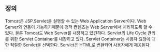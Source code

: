## 정의
Tomcat은 JSP,Servlet을 실행할 수 있는 Web Application Server이다.
Web Server와 연동이 가능하기때문에 정적 컨텐츠는 Web Server에서 처리하도록 할 수 있다. 
물론 Tomcat도 Web Server를 내장하고 있긴하다. 
Servlet의 Life Cycle 관리를 위한 Servlet Container를 내장하고 있다. 
Servlet Container는 사용자 요청에 대한 적절한 Servlet을 선택한다. Servlet은 HTML로 변환되어 사용자에게 제공된다.
